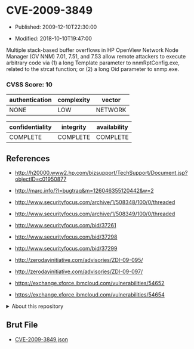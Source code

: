 # CVE-2009-3849

- Published: 2009-12-10T22:30:00

- Modified: 2018-10-10T19:47:00

Multiple stack-based buffer overflows in HP OpenView Network Node Manager (OV NNM) 7.01, 7.51, and 7.53 allow remote attackers to execute arbitrary code via (1) a long Template parameter to nnmRptConfig.exe, related to the strcat function; or (2) a long Oid parameter to snmp.exe.

### CVSS Score: **10**

| authentication | complexity | vector |
| --- | --- | --- |
| NONE | LOW | NETWORK |

| confidentiality | integrity | availability |
| --- | --- | --- |
| COMPLETE | COMPLETE | COMPLETE |

## References

* http://h20000.www2.hp.com/bizsupport/TechSupport/Document.jsp?objectID=c01950877

* http://marc.info/?l=bugtraq&m=126046355120442&w=2

* http://www.securityfocus.com/archive/1/508348/100/0/threaded

* http://www.securityfocus.com/archive/1/508349/100/0/threaded

* http://www.securityfocus.com/bid/37261

* http://www.securityfocus.com/bid/37298

* http://www.securityfocus.com/bid/37299

* http://zerodayinitiative.com/advisories/ZDI-09-095/

* http://zerodayinitiative.com/advisories/ZDI-09-097/

* https://exchange.xforce.ibmcloud.com/vulnerabilities/54652

* https://exchange.xforce.ibmcloud.com/vulnerabilities/54654

<details>
<summary>About this repository</summary> 

  This repository is part of the project [Live Hack CVE](https://github.com/Live-Hack-CVE). Main website can be found [www.live-hack.org](https://www.live-hack.org) 
  
  Made by [Sn0wAlice](https://github.com/Sn0wAlice) for the people that care about security and need to have a feed of the latest CVEs. Hope you enjoy it, don't forget to star the repo and follow me on [Twitter](https://twitter.com/Sn0wAlice) and [Github](https://github.com/Sn0wAlice). And that is my [personnal website](https://www.alice-snow.me/)

  - [Home Page](https://github.com/Live-Hack-CVE)
  - [Framework](https://github.com/Live-Hack-CVE/cve-framework)
  - [CVE database](https://github.com/Live-Hack-CVE/full_database)
  - [Changelog](https://github.com/Live-Hack-CVE/Changelog)
</details>

## Brut File

* [CVE-2009-3849.json](https://raw.githubusercontent.com/Live-Hack-CVE/full_database/main/cves/2009/CVE-2009-3849.json)

